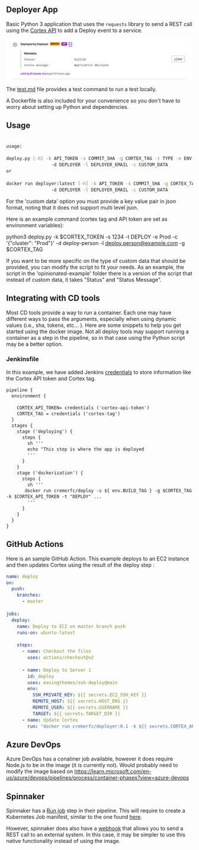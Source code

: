 ## Deployer App

Basic Python 3 application that uses the `requests` library to send a REST call using the [Cortex API](https://docs.cortex.io/docs/api/save-deploy) to add a Deploy event to a service.

![Deploy Event](img/deploy-event.png)

The [test.md](test.md) file provides a test command to run a test locally.

A Dockerfile is also included for your convenience so you don't have to worry about setting up Python and dependencies.

## Usage

```bash

usage: 

deploy.py [-h] -k API_TOKEN -s COMMIT_SHA -g CORTEX_TAG -t TYPE -e ENV
                 -d DEPLOYER -l DEPLOYER_EMAIL -c CUSTOM_DATA
or

docker run deployer:latest [-h] -k API_TOKEN -s COMMIT_SHA -g CORTEX_TAG -t TYPE -e ENV
                 -d DEPLOYER -l DEPLOYER_EMAIL -c CUSTOM_DATA
```

For the 'custom data' option you must provide a key value pair in json format, noting that it does not support multi level json. 

Here is an example command (cortex tag and API token are set as environment variables):

python3 deploy.py -k $CORTEX_TOKEN -s 1234 -t DEPLOY -e Prod -c '{"cluster": "Prod"}' -d deploy-person -l deploy.person@example.com  -g $CORTEX_TAG

If you want to be more specific on the type of custom data that should be provided, you can modify the script to fit your needs. As an example, the script in the 'opinionated-example' folder there is a version of the script that instead of custom data, it takes "Status" and "Status Message".


## Integrating with CD tools

Most CD tools provide a way to run a container. Each one may have different ways to pass the arguments, especially when using dynamic values (i.e., sha, tokens, etc... ). Here are some snippets to help you get started using the docker image. Not all deploy tools may support running a container as a step in the pipeline, so in that case using the Python script may be a better option.

### Jenkinsfile

In this example, we have added Jenkins [credentials](https://www.jenkins.io/doc/book/using/using-credentials/) to store information like the Cortex API token and Cortex tag.

```shell
pipeline {
  environment {

    CORTEX_API_TOKEN= credentials ('cortex-api-token')
    CORTEX_TAG = credentials ('cortex-tag')
  }
  stages {
    stage ('deploying') {
      steps {
        sh '''
        echo "This step is where the app is deployed
        '''
      }
    }
    stage ('dockerization') {
      steps {
        sh '''
       docker run cremerfc/deploy -s ${ env.BUILD_TAG } -g $CORTEX_TAG -k $CORTEX_API_TOKEN -t "DEPLOY" ...
        '''
      }
    }
  }
}
```

## GitHub Actions

Here is an sample GitHub Action. This example deploys to an EC2 instance and then updates Cortex using the result of the deploy step :

```yaml
name: deploy
on:
  push:
    branches:
      - master

jobs:
  deploy:
    name: Deploy to EC2 on master branch push
    runs-on: ubuntu-latest

    steps:
      - name: Checkout the files
        uses: actions/checkout@v2

      - name: Deploy to Server 1
        id: deploy
        uses: easingthemes/ssh-deploy@main
        env:
          SSH_PRIVATE_KEY: ${{ secrets.EC2_SSH_KEY }}
          REMOTE_HOST: ${{ secrets.HOST_DNS }}
          REMOTE_USER: ${{ secrets.USERNAME }}
          TARGET: ${{ secrets.TARGET_DIR }}
      - name: Update Cortex
        run: "docker run cremerfc/deployer:0.1 -k ${{ secrets.CORTEX_API_TOKEN }} -s ${{ github.sha }} -d 'GitHub Actions' -g ${{ secrets.CORTEX_TAG}} -t 'DEPLOY' -e Prod -c '{\"cluster\": \"Prod\" , \"status\": ${{ steps.deploy.outcome }}}' -l email@example.com"


```

## Azure DevOps

Azure DevOps has a conatiner job available, however it does require Node.js to be in the image (it is currently not). Would probably need to modify the image based on https://learn.microsoft.com/en-us/azure/devops/pipelines/process/container-phases?view=azure-devops

## Spinnaker

Spinnaker has a [Run job](https://spinnaker.io/docs/reference/pipeline/stages/#run-job) step in their pipeline. This will require to create a Kubernetes Job manifest, similar to the one found [here](https://docs.liquibase.com/workflows/liquibase-community/using-the-run-job-pipeline-stage-with-spinnaker.html).

However, spinnaker does also have a [webhook](https://spinnaker.io/docs/reference/pipeline/stages/#webhook) that allows you to send a REST call to an external system. In this case, it may be simpler to use this native functionality instead of using the image.
